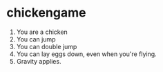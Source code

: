 # chickengame
1. You are a chicken
1. You can jump
1. You can double jump
1. You can lay eggs down,
even when you're flying.
1. Gravity applies.
